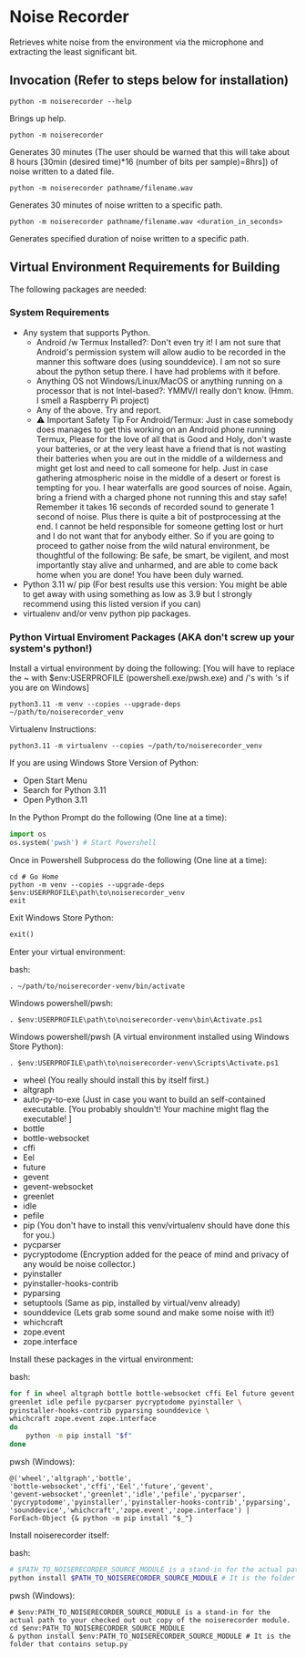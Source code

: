# Noise Recorder #

Retrieves white noise from the environment via the microphone and extracting the least significant bit.

## Invocation (Refer to steps below for installation) ##

```console
python -m noiserecorder --help
```

Brings up help.

```console
python -m noiserecorder
```

Generates 30 minutes (The user should be warned that this will take about 8 hours [30min (desired time)*16 (number of bits per sample)=8hrs]) of noise written to a dated file.

```console
python -m noiserecorder pathname/filename.wav
```

Generates 30 minutes of noise written to a specific path.

```console
python -m noiserecorder pathname/filename.wav <duration_in_seconds>
```

Generates specified duration of noise written to a specific path.

## Virtual Environment Requirements for Building ##

The following packages are needed:

### System Requirements ###

* Any system that supports Python.
  * Android /w Termux Installed?: Don't even try it! I am not sure that Android's permission system will allow audio to be recorded in the manner this software does (using sounddevice). I am not so sure about the python setup there. I have had problems with it before.
  * Anything OS not Windows/Linux/MacOS or anything running on a processor that is not Intel-based?: YMMV/I really don't know. (Hmm. I smell a Raspberry Pi project)
  * Any of the above. Try and report.
  * ⚠️ Important Safety Tip For Android/Termux: Just in case somebody does manages to get this working on an Android phone running Termux, Please for the love of all that is Good and Holy, don't waste your batteries, or at the very least have a friend that is not wasting their batteries when you are out in the middle of a wilderness and might get lost and need to call someone for help. Just in case gathering atmospheric noise in the middle of a desert or forest is tempting for you. I hear waterfalls are good sources of noise. Again, bring a friend with a charged phone not running this and stay safe! Remember it takes 16 seconds of recorded sound to generate 1 second of noise. Plus there is quite a bit of postprocessing at the end. I cannot be held responsible for someone getting lost or hurt and I do not want that for anybody either. So if you are going to proceed to gather noise from the wild natural  environment, be thoughtful of the following: Be safe, be smart, be vigilent, and most importantly stay alive and unharmed, and are able to come back home when you are done! You have been duly warned.
* Python 3.11 w/ pip (For best results use this version: You might be able to get away with using something as low as 3.9 but I strongly recommend using this listed version if you can)
* virtualenv and/or venv python pip packages.

### Python Virtual Enviroment Packages (AKA don't screw up your system's python!) ###

Install a virtual environment by doing the following: [You will have to replace the ~ with $env:USERPROFILE (powershell.exe/pwsh.exe) and /'s with \'s if you are on Windows]

`python3.11 -m venv --copies --upgrade-deps ~/path/to/noiserecorder_venv`

Virtualenv Instructions:

`python3.11 -m virtualenv --copies ~/path/to/noiserecorder_venv`

If you are using Windows Store Version of Python:

* Open Start Menu
* Search for Python 3.11
* Open Python 3.11

In the Python Prompt do the following (One line at a time):

```python
import os
os.system('pwsh') # Start Powershell
```

Once in Powershell Subprocess do the following (One line at a time):

```pwsh
cd # Go Home
python -m venv --copies --upgrade-deps $env:USERPROFILE\path\to\noiserecorder_venv
exit
```

Exit Windows Store Python:

```python
exit()
```

Enter your virtual environment:

bash:

`. ~/path/to/noiserecorder-venv/bin/activate`

Windows powershell/pwsh:

`. $env:USERPROFILE\path\to\noiserecorder-venv\bin\Activate.ps1`

Windows powershell/pwsh (A virtual environment installed using Windows Store Python):

`. $env:USERPROFILE\path\to\noiserecorder-venv\Scripts\Activate.ps1`

* wheel (You really should install this by itself first.)
* altgraph
* auto-py-to-exe (Just in case you want to build an self-contained executable. [You probably shouldn't! Your machine might flag the executable! ]
* bottle
* bottle-websocket
* cffi
* Eel
* future
* gevent
* gevent-websocket
* greenlet
* idle
* pefile
* pip (You don't have to install this venv/virtualenv should have done this for you.)
* pycparser
* pycryptodome (Encryption added for the peace of mind and privacy of any would be noise collector.)
* pyinstaller
* pyinstaller-hooks-contrib
* pyparsing
* setuptools (Same as pip, installed by virtual/venv already)
* sounddevice (Lets grab some sound and make some noise with it!)
* whichcraft
* zope.event
* zope.interface

Install these packages in the virtual environment:

bash:

```bash
for f in wheel altgraph bottle bottle-websocket cffi Eel future gevent gevent-websocket \
greenlet idle pefile pycparser pycryptodome pyinstaller \
pyinstaller-hooks-contrib pyparsing sounddevice \
whichcraft zope.event zope.interface
do
    python -m pip install "$f"
done
```

pwsh (Windows):

```pwsh
@('wheel','altgraph','bottle',
'bottle-websocket','cffi','Eel','future','gevent',
'gevent-websocket','greenlet','idle','pefile','pycparser',
'pycryptodome','pyinstaller','pyinstaller-hooks-contrib','pyparsing',
'sounddevice','whichcraft','zope.event','zope.interface') |
ForEach-Object {& python -m pip install "$_"}
```

Install noiserecorder itself:

bash:

```bash
# $PATH_TO_NOISERECORDER_SOURCE_MODULE is a stand-in for the actual path to your checked out copy of the noiserecorder module.
python install $PATH_TO_NOISERECORDER_SOURCE_MODULE # It is the folder that contains setup.py
```

pwsh (Windows):

```pwsh
# $env:PATH_TO_NOISERECORDER_SOURCE_MODULE is a stand-in for the actual path to your checked out out copy of the noiserecorder module.
cd $env:PATH_TO_NOISERECORDER_SOURCE_MODULE
& python install $env:PATH_TO_NOISERECORDER_SOURCE_MODULE # It is the folder that contains setup.py
```
